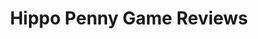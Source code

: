 ---
title: Hippo Penny Game Reviews
layout: scoredetail
permalink: /meta-score/orcs-must-die
header:
  teaser: /assets/images/orcs-must-die.jpg
  video:
    id: yjThOb2bkAQ
    provider: youtube
---
